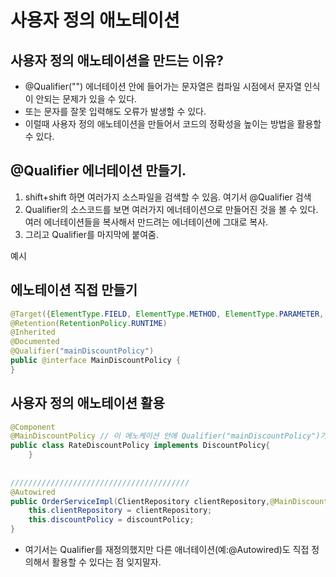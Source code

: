 # 사용자 정의 애노테이션 

## 사용자 정의 애노테이션을 만드는 이유?
* @Qualifier("") 에너테이션 안에 들어가는 문자열은 컴파일 시점에서 문자열 인식이 안되는 문제가 있을 수 있다.
* 또는 문자를 잘못 입력해도 오류가 발생할 수 있다.
* 이럴때 사용자 정의 애노테이션을 만들어서 코드의 정확성을 높이는 방법을 활용할 수 있다.

## @Qualifier 에너테이션 만들기.
1. shift+shift 하면 여러가지 소스파일을 검색할 수 있음. 여기서 @Qualifier 검색
2. Qualifier의 소스코드를 보면 여러가지 에너테이션으로 만들어진 것을 볼 수 있다. 여러 에너테이션들을 복사해서 
만드려는 에너테이션에 그대로 복사.
3. 그리고 Qualifier를 마지막에 붙여줌.

예시

## 에노테이션 직접 만들기
```java
@Target({ElementType.FIELD, ElementType.METHOD, ElementType.PARAMETER, ElementType.TYPE, ElementType.ANNOTATION_TYPE})
@Retention(RetentionPolicy.RUNTIME)
@Inherited
@Documented
@Qualifier("mainDiscountPolicy")
public @interface MainDiscountPolicy {
}
```

## 사용자 정의 애노테이션 활용
```java
@Component
@MainDiscountPolicy // 이 에노케이션 안에 Qualifier("mainDiscountPolicy")가 지정되어 있음.
public class RateDiscountPolicy implements DiscountPolicy{
    }
    
    
////////////////////////////////////////
@Autowired
public OrderServiceImpl(ClientRepository clientRepository,@MainDiscountPolicy DiscountPolicy discountPolicy) {  // 여기에도 에너테이션 적용
    this.clientRepository = clientRepository;
    this.discountPolicy = discountPolicy;
}
```

* 여기서는 Qualifier를 재정의했지만 다른 애너테이션(예:@Autowired)도 직접 정의해서 활용할 수 있다는 점 잊지말자.
